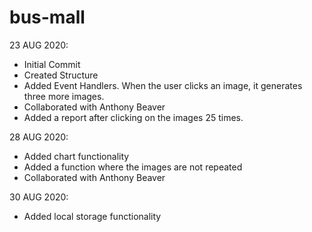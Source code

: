 # bus-mall

23 AUG 2020:

- Initial Commit
- Created Structure
- Added Event Handlers. When the user clicks an image, it generates three more images.
- Collaborated with Anthony Beaver
- Added a report after clicking on the images 25 times.

28 AUG 2020:

- Added chart functionality
- Added a function where the images are not repeated
- Collaborated with Anthony Beaver

30 AUG 2020:

- Added local storage functionality